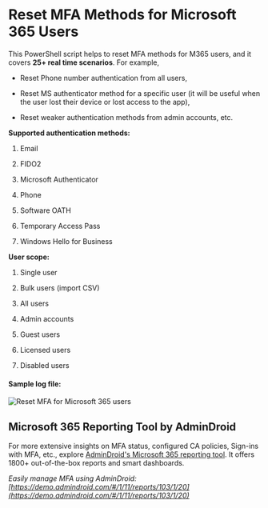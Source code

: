 # Reset MFA Methods for Microsoft 365 Users

This PowerShell script helps to reset MFA methods for M365 users, and it
covers **25+ real time scenarios**. For example,

-   Reset Phone number authentication from all users,

-   Reset MS authenticator method for a specific user (it will be useful
    when the user lost their device or lost access to the app),

-   Reset weaker authentication methods from admin accounts, etc.

**Supported authentication methods:**

1.  Email

2.  FIDO2

3.  Microsoft Authenticator

4.  Phone

5.  Software OATH

6.  Temporary Access Pass

7.  Windows Hello for Business

**User scope:**

1.  Single user

2.  Bulk users (import CSV)

3.  All users

4.  Admin accounts

5.  Guest users

6.  Licensed users

7.  Disabled users

#### Sample log file:

![Reset MFA for Microsoft 365 users](https://blog.admindroid.com/wp-content/uploads/2024/10/Reset-MFA-methods-for-Microsoft-365-users.png)

## Microsoft 365 Reporting Tool by AdminDroid

For more extensive insights on MFA status, configured CA policies,
Sign-ins with MFA, etc., explore [AdminDroid\'s Microsoft 365 reporting
tool](https://admindroid.com/?src=GitHub). It offers 1800+
out-of-the-box reports and smart dashboards.

*Easily manage MFA using AdminDroid: [https://demo.admindroid.com/#/1/11/reports/103/1/20](https://demo.admindroid.com/#/1/11/reports/103/1/20)*
